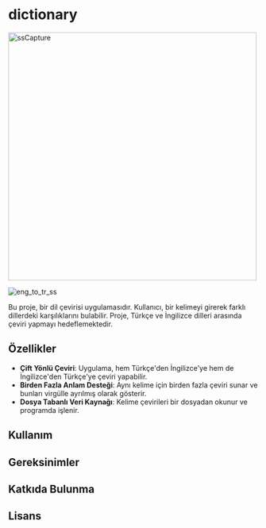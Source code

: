 # dictionary

<img src="https://github.com/user-attachments/assets/b4167816-d591-4385-90b7-24360f3f71d3" alt="ssCapture" width="500">

![eng_to_tr_ss](https://github.com/user-attachments/assets/286617e4-3ed4-4ced-9fe2-4d9e2e84eb08)

Bu proje, bir dil çevirisi uygulamasıdır. Kullanıcı, bir kelimeyi girerek farklı dillerdeki karşılıklarını bulabilir. Proje, Türkçe ve İngilizce dilleri arasında çeviri yapmayı hedeflemektedir.
## Özellikler
- **Çift Yönlü Çeviri**: Uygulama, hem Türkçe'den İngilizce'ye hem de İngilizce'den Türkçe'ye çeviri yapabilir.
- **Birden Fazla Anlam Desteği**: Aynı kelime için birden fazla çeviri sunar ve bunları virgülle ayrılmış olarak gösterir.
- **Dosya Tabanlı Veri Kaynağı**: Kelime çevirileri bir dosyadan okunur ve programda işlenir.
## Kullanım

## Gereksinimler

## Katkıda Bulunma

## Lisans

